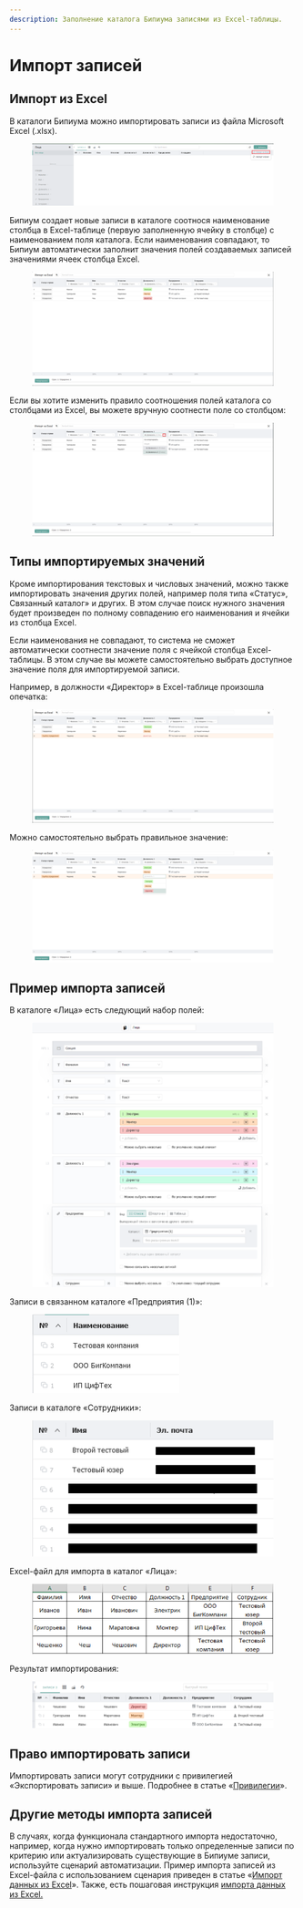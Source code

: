 ```yaml
---
description: Заполнение каталога Бипиума записями из Excel-таблицы.
---
```


# Импорт записей

## Импорт из Excel

В каталоги Бипиума можно импортировать записи из файла Microsoft Excel (.xlsx).

<figure><img src="../../../.gitbook/assets/1 (5) (1).png" alt=""><figcaption></figcaption></figure>

Бипиум создает новые записи в каталоге соотнося наименование столбца в Excel-таблице (первую заполненную ячейку в столбце) с наименованием поля каталога. Если наименования совпадают, то Бипиум автоматически заполнит значения полей создаваемых записей значениями ячеек столбца Excel.

<figure><img src="../../../.gitbook/assets/2 (4).png" alt=""><figcaption></figcaption></figure>

Если вы хотите изменить правило соотношения полей каталога со столбцами из Excel, вы можете вручную соотнести поле со столбцом:

<figure><img src="../../../.gitbook/assets/3 (3).png" alt=""><figcaption></figcaption></figure>

## Типы импортируемых значений

Кроме импортирования текстовых и числовых значений, можно также импортировать значения других полей, например поля типа «Статус», Связанный каталог» и других. В этом случае поиск нужного значения будет произведен по полному совпадению его наименования и ячейки из столбца Excel.

Если наименования не совпадают, то система не сможет автоматически соотнести значение поля с ячейкой столбца Excel-таблицы. В этом случае вы можете самостоятельно выбрать доступное значение поля для импортируемой записи.

Например, в должности «Директор» в Excel-таблице произошла опечатка:

<figure><img src="../../../.gitbook/assets/10 (2).png" alt=""><figcaption></figcaption></figure>

Можно самостоятельно выбрать правильное значение:

<figure><img src="../../../.gitbook/assets/11 (5) (1).png" alt=""><figcaption></figcaption></figure>

## Пример импорта записей

В каталоге «Лица» есть следующий набор полей:

<figure><img src="../../../.gitbook/assets/4 (3).png" alt=""><figcaption></figcaption></figure>

Записи в связанном каталоге «Предприятия (1)»:

<figure><img src="../../../.gitbook/assets/5 (4).png" alt=""><figcaption></figcaption></figure>

Записи в каталоге «Сотрудники»:

<figure><img src="../../../.gitbook/assets/8 (2) (2).png" alt=""><figcaption></figcaption></figure>

Excel-файл для импорта в каталог «Лица»:

<figure><img src="../../../.gitbook/assets/6 (3).png" alt=""><figcaption></figcaption></figure>

Результат импортирования:

<figure><img src="../../../.gitbook/assets/7 (1) (2).png" alt=""><figcaption></figcaption></figure>

## Право импортировать записи

Импортировать записи могут сотрудники с привилегией «Экспортировать записи» и выше. Подробнее в статье «[Привилегии](https://docs.bpium.ru/manual/rights/priviliges)».

## Другие методы импорта записей

В случаях, когда функционала стандартного импорта недостаточно, например, когда нужно импортировать только определенные записи по критерию или актуализировать существующие в Бипиуме записи, используйте сценарий автоматизации. Пример импорта записей из Excel-файла  с использованием сценария приведен в статье «[Импорт данных из Excel](https://docs.bpium.ru/cases/automations/import-dannykh-iz-excel)». Также, есть пошаговая инструкция [импорта данных из Excel.](https://docs.bpium.ru/manual/structure/catalogs/import-zapisei/import-iz-excel)
